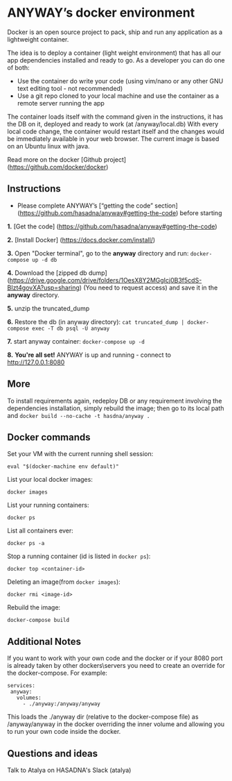 ANYWAY’s docker environment
===========================

Docker is an open source project to pack, ship and run any application as a lightweight container.

The idea is to deploy a container (light weight environment) that has all our app dependencies installed and ready to go.
As a developer you can do one of both:

* Use the container do write your code (using vim/nano or any other GNU text editing tool - not recommended)
* Use a git repo cloned to your local machine and use the container as a remote server running the app

The container loads itself with the command given in the instructions, it has the DB on it, deployed and ready to work (at /anyway/local.db)
With every local code change, the container would restart itself and the changes would be immediately available in your web browser.
The current image is based on an Ubuntu linux with java.

Read more on the docker [Github project] (https://github.com/docker/docker)


Instructions
-----------------------
* Please complete ANYWAY’s [“getting the code” section] (https://github.com/hasadna/anyway#getting-the-code) before starting

**1.** [Get the code] (https://github.com/hasadna/anyway#getting-the-code)

**2.** [Install Docker] (https://docs.docker.com/install/)

**3.** Open "Docker terminal", go to the **anyway** directory and run:
    `docker-compose up -d db`
    
**4.** Download the [zipped db dump] (https://drive.google.com/drive/folders/1OesX8Y2MGgIcj0B3f5cdS-BIzt4govXA?usp=sharing) (You need to request access) and save it in the **anyway** directory.

**5.** unzip the truncated_dump

**6.** Restore the db (in anyway directory): `cat truncated_dump | docker-compose exec -T db psql -U anyway`

**7.** start anyway container: `docker-compose up -d`

**8.** **You're all set!** ANYWAY is up and running - connect to http://127.0.0.1:8080

More
-----------------------
To install requirements again, redeploy DB or any requirement involving the dependencies installation,
simply rebuild the image;
then go to its local path and `docker build --no-cache -t hasdna/anyway .`

## Docker commands

Set your VM with the current running shell session:

    eval "$(docker-machine env default)"


List your local docker images:

    docker images

List your running containers:

    docker ps

List all containers ever:

    docker ps -a

Stop a running container (id is listed in `docker ps`):

    docker top <container-id>

Deleting an image(from `docker images`):

    docker rmi <image-id>

Rebuild the image:

    docker-compose build


Additional Notes
-----------------------
If you want to work with your own code and the docker or if your 8080 port is already taken by other dockers\servers you need to create an override for the docker-compose.
For example:

```version: '2'
services:
 anyway:
   volumes:
     - ./anyway:/anyway/anyway
```

This loads the ./anyway dir (relative to the docker-compose file) as /anyway/anyway in the docker overriding the inner volume and allowing you to run your own code inside the docker.

Questions and ideas
-----------------
Talk to Atalya on HASADNA's Slack (atalya)
